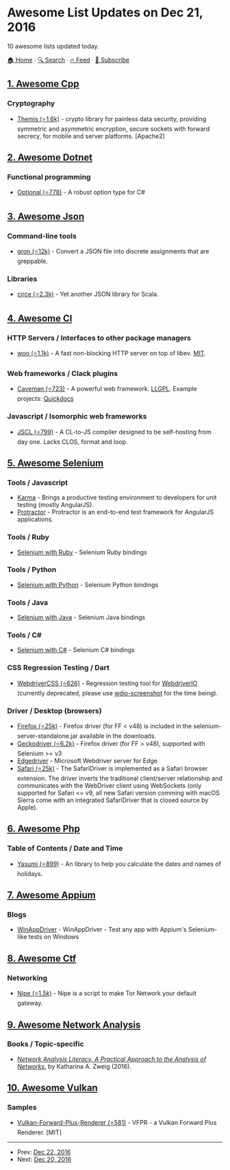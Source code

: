 # Awesome List Updates on Dec 21, 2016

10 awesome lists updated today.

[🏠 Home](/README.md) · [🔍 Search](https://test.trackawesomelist.com/search/) · [🔥 Feed](https://test.trackawesomelist.com/feed.xml) · [📮 Subscribe](https://trackawesomelist.us17.list-manage.com/subscribe?u=d2f0117aa829c83a63ec63c2f&id=36a103854c)



## [1. Awesome Cpp](/content/fffaraz/awesome-cpp/README.md)

### Cryptography

*   [Themis (⭐1.6k)](https://github.com/cossacklabs/themis) - crypto library for painless data security, providing symmetric and asymmetric encryption, secure sockets with forward secrecy, for mobile and server platforms. \[Apache2]

## [2. Awesome Dotnet](/content/quozd/awesome-dotnet/README.md)

### Functional programming

*   [Optional (⭐778)](https://github.com/nlkl/Optional) - A robust option type for C#

## [3. Awesome Json](/content/burningtree/awesome-json/README.md)

### Command-line tools

*   [gron (⭐12k)](https://github.com/tomnomnom/gron) - Convert a JSON file into discrete assignments that are greppable.

### Libraries

*   [circe (⭐2.3k)](https://github.com/circe/circe) - Yet another JSON library for Scala.

## [4. Awesome Cl](/content/CodyReichert/awesome-cl/README.md)

### HTTP Servers / Interfaces to other package managers

*   [woo (⭐1.1k)](https://github.com/fukamachi/woo) - A fast non-blocking HTTP server on top of libev. [MIT](https://opensource.org/licenses/MIT).

### Web frameworks / Clack plugins

*   [Caveman (⭐723)](https://github.com/fukamachi/caveman) - A powerful web framework. [LLGPL](http://opensource.franz.com/preamble.html).
    Example projects: [Quickdocs](https://github.com/quickdocs)

### Javascript / Isomorphic web frameworks

*   [JSCL (⭐799)](https://github.com/jscl-project/jscl) - A CL-to-JS compiler designed to be self-hosting from day one. Lacks CLOS, format and loop.

## [5. Awesome Selenium](/content/christian-bromann/awesome-selenium/README.md)

### Tools / Javascript

*   [Karma](http://karma-runner.github.io/0.12/index.html) - Brings a productive testing environment to developers for unit testing (mostly AngularJS).
*   [Protractor](https://angular.github.io/protractor/) - Protractor is an end-to-end test framework for AngularJS applications.

### Tools / Ruby

*   [Selenium with Ruby](http://seleniumhq.github.io/selenium/docs/api/rb/index.html) - Selenium Ruby bindings

### Tools / Python

*   [Selenium with Python](http://selenium-python.readthedocs.io/) - Selenium Python bindings

### Tools / Java

*   [Selenium with Java](http://seleniumhq.github.io/selenium/docs/api/java/index.html) - Selenium Java bindings

### Tools / C#

*   [Selenium with C#](http://seleniumhq.github.io/selenium/docs/api/dotnet/index.html) - Selenium C# bindings

### CSS Regression Testing / Dart

*   [WebdriverCSS (⭐626)](https://github.com/webdriverio/webdrivercss) - Regression testing tool for [WebdriverIO](http://webdriver.io) (currently deprecated, please use [wdio-screenshot](https://www.npmjs.com/package/wdio-screenshot) for the time being).

### Driver / Desktop (browsers)

*   [Firefox (⭐25k)](https://github.com/SeleniumHQ/selenium/wiki/FirefoxDriver) - Firefox driver (for FF < v48) is included in the selenium-server-standalone.jar available in the downloads.
*   [Geckodriver (⭐6.2k)](https://github.com/mozilla/geckodriver) - Firefox driver (for FF > v48), supported with Selenium >= v3
*   [Edgedriver](https://developer.microsoft.com/en-us/microsoft-edge/tools/webdriver/) - Microsoft Webdriver server for Edge
*   [Safari (⭐25k)](https://github.com/SeleniumHQ/selenium/wiki/SafariDriver) - The SafariDriver is implemented as a Safari browser extension. The driver inverts the traditional client/server relationship and communicates with the WebDriver client using WebSockets (only supported for Safari <= v9, all new Safari version comming with macOS Sierra come with an integrated SafariDriver that is closed source by Apple).

## [6. Awesome Php](/content/ziadoz/awesome-php/README.md)

### Table of Contents / Date and Time

*   [Yasumi (⭐899)](https://github.com/azuyalabs/yasumi) - An library to help you calculate the dates and names of holidays.

## [7. Awesome Appium](/content/SrinivasanTarget/awesome-appium/README.md)

### Blogs

*   [WinAppDriver](http://www.hanselman.com/blog/WinAppDriverTestAnyAppWithAppiumsSeleniumlikeTestsOnWindows.aspx) - WinAppDriver - Test any app with Appium's Selenium-like tests on Windows

## [8. Awesome Ctf](/content/apsdehal/awesome-ctf/README.md)

### Networking

*   [Nipe (⭐1.5k)](https://github.com/GouveaHeitor/nipe) - Nipe is a script to make Tor Network your default gateway.

## [9. Awesome Network Analysis](/content/briatte/awesome-network-analysis/README.md)

### Books / Topic-specific

*   *[Network Analysis Literacy. A Practical Approach to the Analysis of Networks](https://www.springer.com/us/book/9783709107409)*, by Katharina A. Zweig (2016).

## [10. Awesome Vulkan](/content/vinjn/awesome-vulkan/README.md)

### Samples

*   [Vulkan-Forward-Plus-Renderer (⭐581)](https://github.com/WindyDarian/Vulkan-Forward-Plus-Renderer) - VFPR - a Vulkan Forward Plus Renderer. \[MIT]

---

- Prev: [Dec 22, 2016](/content/2016/12/22/README.md)
- Next: [Dec 20, 2016](/content/2016/12/20/README.md)